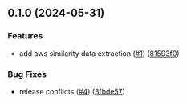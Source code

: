 

## 0.1.0 (2024-05-31)


### Features

* add aws similarity data extraction ([#1](https://github.com/vm-x-ai/vm-x-ai-labs/issues/1)) ([81593f0](https://github.com/vm-x-ai/vm-x-ai-labs/commit/81593f0c1ae0dbe7a0fe3f455e242d880e554e47))


### Bug Fixes

* release conflicts ([#4](https://github.com/vm-x-ai/vm-x-ai-labs/issues/4)) ([3fbde57](https://github.com/vm-x-ai/vm-x-ai-labs/commit/3fbde57cc5bc02a28cb99241c9f888b34ae9c1af))
